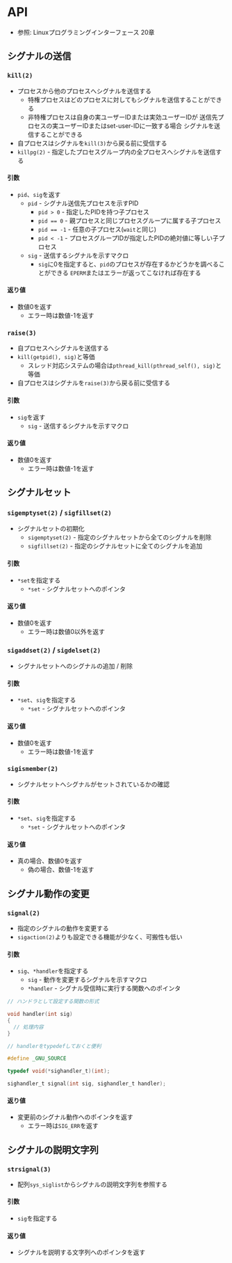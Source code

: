 # API
- 参照: Linuxプログラミングインターフェース 20章

## シグナルの送信
### `kill(2)`
- プロセスから他のプロセスへシグナルを送信する
  - 特権プロセスはどのプロセスに対してもシグナルを送信することができる
  - 非特権プロセスは自身の実ユーザーIDまたは実効ユーザーIDが
    送信先プロセスの実ユーザーIDまたはset-user-IDに一致する場合
    シグナルを送信することができる
- 自プロセスはシグナルを`kill(3)`から戻る前に受信する
- `killpg(2)` - 指定したプロセスグループ内の全プロセスへシグナルを送信する

#### 引数
- `pid`、`sig`を返す
  - `pid` - シグナル送信先プロセスを示すPID
    - `pid > 0` - 指定したPIDを持つ子プロセス
    - `pid == 0` - 親プロセスと同じプロセスグループに属する子プロセス
    - `pid == -1` - 任意の子プロセス(`wait`と同じ)
    - `pid < -1` - プロセスグループIDが指定したPIDの絶対値に等しい子プロセス
  - `sig` - 送信するシグナルを示すマクロ
    - `sig`に0を指定すると、`pid`のプロセスが存在するかどうかを調べることができる
      `EPERM`またはエラーが返ってこなければ存在する

#### 返り値
- 数値0を返す
  - エラー時は数値-1を返す

### `raise(3)`
- 自プロセスへシグナルを送信する
- `kill(getpid(), sig)`と等価
  - スレッド対応システムの場合は`pthread_kill(pthread_self(), sig)`と等価
- 自プロセスはシグナルを`raise(3)`から戻る前に受信する

#### 引数
- `sig`を返す
  - `sig` - 送信するシグナルを示すマクロ

#### 返り値
- 数値0を返す
  - エラー時は数値-1を返す

## シグナルセット
### `sigemptyset(2)` / `sigfillset(2)`
- シグナルセットの初期化
  - `sigemptyset(2)` - 指定のシグナルセットから全てのシグナルを削除
  - `sigfillset(2)` - 指定のシグナルセットに全てのシグナルを追加

#### 引数
- `*set`を指定する
  - `*set` - シグナルセットへのポインタ

#### 返り値
- 数値0を返す
  - エラー時は数値0以外を返す

### `sigaddset(2)` / `sigdelset(2)`
- シグナルセットへのシグナルの追加 / 削除

#### 引数
- `*set`、`sig`を指定する
  - `*set` - シグナルセットへのポインタ

#### 返り値
- 数値0を返す
  - エラー時は数値-1を返す

### `sigismember(2)`
- シグナルセットへシグナルがセットされているかの確認

#### 引数
- `*set`、`sig`を指定する
  - `*set` - シグナルセットへのポインタ

#### 返り値
- 真の場合、数値0を返す
  - 偽の場合、数値-1を返す

## シグナル動作の変更
### `signal(2)`
- 指定のシグナルの動作を変更する
- `sigaction(2)`よりも設定できる機能が少なく、可搬性も低い

#### 引数
- `sig`、`*handler`を指定する
  - `sig` - 動作を変更するシグナルを示すマクロ
  - `*handler` - シグナル受信時に実行する関数へのポインタ

```c
// ハンドラとして設定する関数の形式

void handler(int sig)
{
  // 処理内容
}
```

```c
// handlerをtypedefしておくと便利

#define _GNU_SOURCE

typedef void(*sighandler_t)(int);

sighandler_t signal(int sig, sighandler_t handler);
```

#### 返り値
- 変更前のシグナル動作へのポインタを返す
  - エラー時は`SIG_ERR`を返す

## シグナルの説明文字列
### `strsignal(3)`
- 配列`sys_siglist`からシグナルの説明文字列を参照する

#### 引数
- `sig`を指定する

#### 返り値
- シグナルを説明する文字列へのポインタを返す
